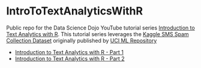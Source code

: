 # IntroToTextAnalyticsWithR
Public repo for the Data Science Dojo YouTube tutorial series [Introduction to Text Analytics with R](https://www.youtube.com/playlist?list=PL8eNk_zTBST8olxIRFoo0YeXxEOkYdoxi). This tutorial series leverages the [Kaggle SMS Spam Collection Dataset](https://www.kaggle.com/uciml/sms-spam-collection-dataset) originally published by [UCI ML Repository](https://archive.ics.uci.edu/ml/datasets/sms+spam+collection)


- [Introduction to Text Analytics with R - Part 1](https://www.youtube.com/watch?v=4vuw0AsHeGw)
- [Introduction to Text Analytics with R - Part 2](https://www.youtube.com/watch?v=Y7385dGRNLM)


